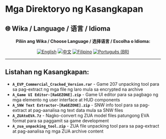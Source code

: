 # Mga Direktoryo ng Kasangkapan

## 🌐 Wika / Language / 语言 / Idioma

<div align="center">

**Piliin ang Wika / Choose Language / 选择语言 / Escolha o Idioma:**

[![English](https://img.shields.io/badge/English-EN-blue?style=flat-square)](../README.md)
[![中文](https://img.shields.io/badge/中文-CN-red?style=flat-square)](README_CN.md)
[![Filipino](https://img.shields.io/badge/Filipino-PH-green?style=flat-square)](README_PH.md)
[![Português (BR)](https://img.shields.io/badge/Português%20(BR)-BR-yellow?style=flat-square)](README_PT_BR.md)

</div>

---

## Listahan ng Kasangkapan:
- **`A_EVP_Commercial_Cracked_Version.rar`** - Game 207 unpacking tool para sa pag-extract ng mga file ng laro mula sa encrypted na archive
- **`A_Game UI Editor-[RaGEZONE].zip`** - Game UI editor para sa pagbago ng mga elemento ng user interface at HUD components
- **`A_SNW Text Extractor-[RaGEZONE].zip`** - SNW info tool para sa pag-extract at pag-aanalisa ng text data mula sa SNW files
- **`A_ZUAtoEVA.7z`** - Nagko-convert ng ZUA model files patungong EVA format para sa paggamit sa game development
- **`A_zua_unpacking_tool.zip`** - ZUA file unpacking tool para sa pag-extract at pag-aanalisa ng mga ZUA archive content
